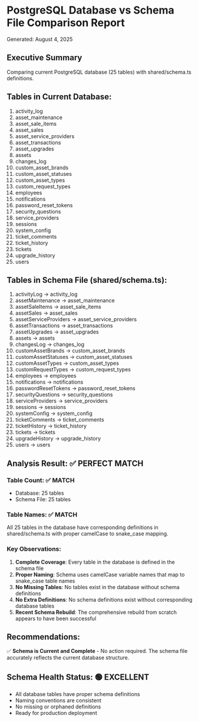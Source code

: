 # PostgreSQL Database vs Schema File Comparison Report

Generated: August 4, 2025

## Executive Summary

Comparing current PostgreSQL database (25 tables) with shared/schema.ts definitions.

## Tables in Current Database:
1. activity_log
2. asset_maintenance
3. asset_sale_items
4. asset_sales
5. asset_service_providers
6. asset_transactions
7. asset_upgrades
8. assets
9. changes_log
10. custom_asset_brands
11. custom_asset_statuses
12. custom_asset_types
13. custom_request_types
14. employees
15. notifications
16. password_reset_tokens
17. security_questions
18. service_providers
19. sessions
20. system_config
21. ticket_comments
22. ticket_history
23. tickets
24. upgrade_history
25. users

## Tables in Schema File (shared/schema.ts):
1. activityLog → activity_log
2. assetMaintenance → asset_maintenance
3. assetSaleItems → asset_sale_items
4. assetSales → asset_sales
5. assetServiceProviders → asset_service_providers
6. assetTransactions → asset_transactions
7. assetUpgrades → asset_upgrades
8. assets → assets
9. changesLog → changes_log
10. customAssetBrands → custom_asset_brands
11. customAssetStatuses → custom_asset_statuses
12. customAssetTypes → custom_asset_types
13. customRequestTypes → custom_request_types
14. employees → employees
15. notifications → notifications
16. passwordResetTokens → password_reset_tokens
17. securityQuestions → security_questions
18. serviceProviders → service_providers
19. sessions → sessions
20. systemConfig → system_config
21. ticketComments → ticket_comments
22. ticketHistory → ticket_history
23. tickets → tickets
24. upgradeHistory → upgrade_history
25. users → users

## Analysis Result: ✅ PERFECT MATCH

### Table Count: ✅ MATCH
- Database: 25 tables
- Schema File: 25 tables

### Table Names: ✅ MATCH
All 25 tables in the database have corresponding definitions in shared/schema.ts with proper camelCase to snake_case mapping.

### Key Observations:
1. **Complete Coverage**: Every table in the database is defined in the schema file
2. **Proper Naming**: Schema uses camelCase variable names that map to snake_case table names
3. **No Missing Tables**: No tables exist in the database without schema definitions
4. **No Extra Definitions**: No schema definitions exist without corresponding database tables
5. **Recent Schema Rebuild**: The comprehensive rebuild from scratch appears to have been successful

## Recommendations:
✅ **Schema is Current and Complete** - No action required. The schema file accurately reflects the current database structure.

## Schema Health Status: 🟢 EXCELLENT
- All database tables have proper schema definitions
- Naming conventions are consistent
- No missing or orphaned definitions
- Ready for production deployment